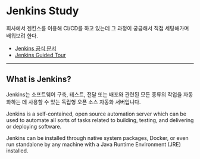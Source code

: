 # Jenkins Study

회사에서 젠킨스를 이용해 CI/CD를 하고 있는데 그 과정이 궁금해서 직접 세팅해가며 배워보려 한다.

* [Jenkins 공식 문서](https://www.jenkins.io/doc/)
* [Jenkins Guided Tour](https://www.jenkins.io/doc/pipeline/tour/getting-started/)

---

## What is Jenkins?
Jenkins는 소프트웨어 구축, 테스트, 전달 또는 배포와 관련된 모든 종류의 작업을 자동화하는 데 사용할 수 있는 독립형 오픈 소스 자동화 서버입니다.

Jenkins is a self-contained, open source automation server which can be used to automate all sorts of tasks related to building, testing, and delivering or deploying software.

Jenkins can be installed through native system packages, Docker, or even run standalone by any machine with a Java Runtime Environment (JRE) installed.